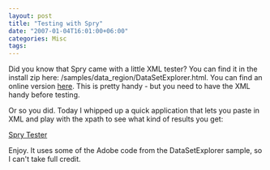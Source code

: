 ```yaml
---
layout: post
title: "Testing with Spry"
date: "2007-01-04T16:01:00+06:00"
categories: Misc 
tags: 
---
```


Did you know that Spry came with a little XML tester? You can find it in the install zip here: /samples/data_region/DataSetExplorer.html. You can find an online version <a href="http://labs.adobe.com/technologies/spry/samples/data_region/DataSetExplorer.html">here</a>. This is pretty handy - but you need to have the XML handy before testing.

Or so you did. Today I whipped up a quick application that lets you paste in XML and play with the xpath to see what kind of results you get:

<a href="http://www.raymondcamden.com/sprytester/">Spry Tester</a>

Enjoy. It uses some of the Adobe code from the DataSetExplorer sample, so I can't take full credit.